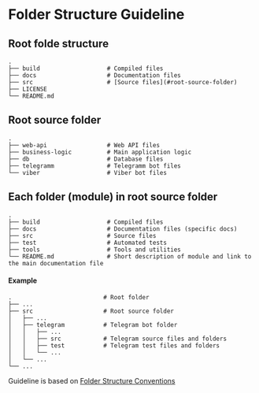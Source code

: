 # Folder Structure Guideline

## Root folde structure

    .
    ├── build                   # Compiled files
    ├── docs                    # Documentation files
    ├── src                     # [Source files](#root-source-folder)
    ├── LICENSE
    └── README.md

## Root source folder

    .
    ├── web-api                 # Web API files
    ├── business-logic          # Main application logic
    ├── db                      # Database files    
    ├── telegramm               # Telegramm bot files
    └── viber                   # Viber bot files

## Each folder (module) in root source folder

    .
    ├── build                   # Compiled files
    ├── docs                    # Documentation files (specific docs)
    ├── src                     # Source files
    ├── test                    # Automated tests
    ├── tools                   # Tools and utilities
    └── README.md               # Short description of module and link to the main documentation file


#### Example

    .                          # Root folder
    ├── ...
    ├── src                    # Root source folder
    │   ├── ...
    │   ├── telegram           # Telegram bot folder
    │   │   ├── ...
    │   │   ├── src            # Telegram source files and folders
    │   │   ├── test           # Telegram test files and folders
    │   │   └── ...
    │   └── ...
    └── ...

Guideline is based on [Folder Structure Conventions](https://github.com/kriasoft/Folder-Structure-Conventions/blob/master/README.md)
